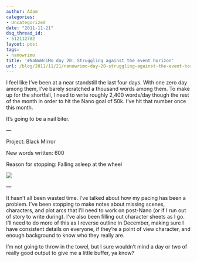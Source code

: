 ```yaml
---
author: Adam
categories:
- Uncategorized
date: "2011-11-21"
dsq_thread_id:
- 512112782
layout: post
tags:
- nanowrimo
title: '#NaNoWriMo day 20: Struggling against the event horizon'
url: /blog/2011/11/21/nanowrimo-day-20-struggling-against-the-event-horizon/
---
```

I feel like I&#8217;ve been at a near standstill the last four days. With one zero day among them, I&#8217;ve barely scratched a thousand words among them. To make up for the shortfall, I need to write roughly 2,400 words/day though the rest of the month in order to hit the Nano goal of 50k. I&#8217;ve hit that number once this month.

It&#8217;s going to be a nail biter.

—

Project: Black Mirror

New words written: 600

Reason for stopping: Falling asleep at the wheel

![](1)

—

It hasn&#8217;t all been wasted time. I&#8217;ve talked about how my pacing has been a problem. I&#8217;ve been stopping to make notes about missing scenes, characters, and plot arcs that I&#8217;ll need to work on post-Nano (or if I run out of story to write during). I&#8217;ve also been filling out character sheets as I go. I&#8217;ll need to do more of this as I reverse outline in December, making sure I have consistent details on everyone, if they&#8217;re a point of view character, and enough background to know who they really are.

I&#8217;m not going to throw in the towel, but I sure wouldn&#8217;t mind a day or two of really good output to give me a little buffer, ya know?

 [1]: http://picometer.writertopia.com/words=25757&target=50000
